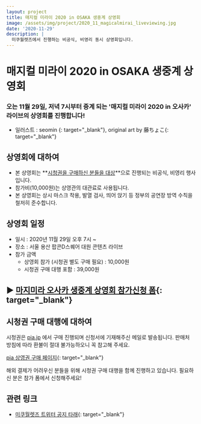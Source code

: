 ```yaml
---
layout: project
title: 매지컬 미라이 2020 in OSAKA 생중계 상영회
image: /assets/img/project/2020_11_magicalmirai_liveviewing.jpg
date: '2020-11-29'
description: |
  미쿠월렛즈에서 진행하는 비공식, 비영리 동시 상영회입니다.
---
```


# 매지컬 미라이 2020 in OSAKA 생중계 상영회

### 오는 11월 29일, 저녁 7시부터 중계 되는 '매지컬 미라이 2020 in 오사카' 라이브의 상영회를 진행합니다!

- 일러스트 : seomin [<i class="fab fa-twitter" style="color: #1DA1F2;"></i>](https://twitter.com/xseomin){: target="_blank"}, original art by 藤ちょこ[<i class="fab fa-twitter" style="color: #1DA1F2;"></i>](https://twitter.com/fuzichoco){: target="_blank"}

## 상영회에 대하여
- 본 상영회는 **<u>시청권을 구매하신 분들을 대상</u>**으로 진행되는 비공식, 비영리 행사입니다.
- 참가비(10,000원)는 상영관의 대관료로 사용됩니다.
- 본 상영회는 상시 마스크 착용, 발열 검사, 띄어 앉기 등 정부의 공연장 방역 수칙을 철저히 준수합니다.

## 상영회 일정
- 일시 : 2020년 11월 29일 오후 7시 ~
- 장소 : 서울 용산 팝콘D스퀘어 대원 콘텐츠 라이브
- 참가 금액
  - 상영회 참가 (시청권 별도 구매 필요) : 10,000원
  - 시청권 구매 대행 포함 : 39,000원

## ▶ [마지미라 오사카 생중계 상영회 참가신청 폼](https://docs.google.com/forms/d/e/1FAIpQLSc1fRtpH4FQ-4n6LBhmNEPXUybKyYrR1RhG-SsNsvrV1MLyEQ/viewform){: target="_blank"}

## 시청권 구매 대행에 대하여
시청권은 [pia.jp](https://t.pia.jp) 에서 구매 진행되며 신청서에 기재해주신 메일로 발송됩니다. 판매처 방침에 따라 환불이 절대 불가능하오니 꼭 참고해 주세요.

[pia 상영권 구매 페이지](https://ticket.pia.jp/piasp/inbound/magicalmirai2020_osaka_pls.jsp){: target="_blank"}

해외 결제가 어려우신 분들을 위해 시청권 구매 대행을 함께 진행하고 있습니다. 필요하신 분은 참가 폼에서 신청해주세요!


## 관련 링크
- [미쿠월렛즈 트위터 공지 타래](https://twitter.com/MikuWallets/status/1329724092853862403){: target="_blank"}